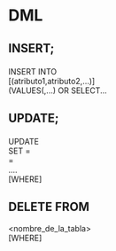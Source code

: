 # DML
## **INSERT**;<p>
INSERT INTO <nombre-de-la-tabla> <br>
  [(atributo1,atributo2,...)] <br>
  (VALUES(<valor1>,<valor2>...) OR SELECT...<p><p>
  
  
  ## **UPDATE**;<p>
UPDATE <nombre-de-la-tabla> <br>
 SET <atributo1>=<valor1><br>
     <atributo1>=<valor1><br>
       ....<br>
  [WHERE<predicado>] <p><p>
       
  ## **DELETE** FROM<br>
  <nombre_de_la_tabla><br>
  [WHERE<predicado>]
